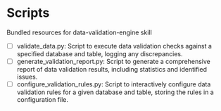 # Scripts

Bundled resources for data-validation-engine skill

- [ ] validate_data.py: Script to execute data validation checks against a specified database and table, logging any discrepancies.
- [ ] generate_validation_report.py: Script to generate a comprehensive report of data validation results, including statistics and identified issues.
- [ ] configure_validation_rules.py: Script to interactively configure data validation rules for a given database and table, storing the rules in a configuration file.
